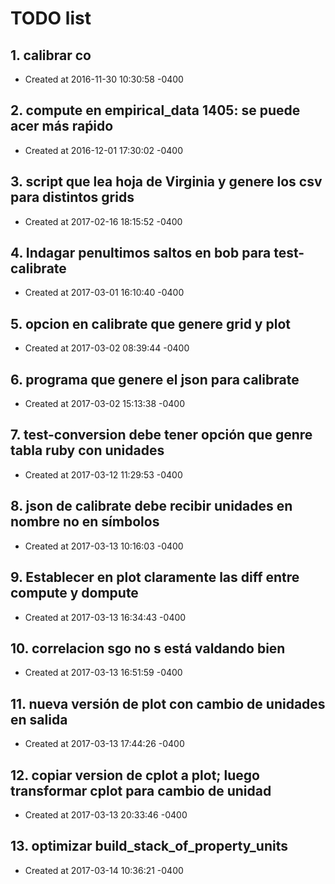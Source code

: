 # TODO list
## 1. calibrar co
- Created at   2016-11-30 10:30:58 -0400

## 2. compute en empirical_data 1405: se puede acer más raṕido
- Created at   2016-12-01 17:30:02 -0400

## 3. script que lea hoja de Virginia y genere los csv para distintos grids
- Created at   2017-02-16 18:15:52 -0400

## 4. Indagar penultimos saltos en bob para test-calibrate
- Created at   2017-03-01 16:10:40 -0400

## 5. opcion en calibrate que genere grid y plot
- Created at   2017-03-02 08:39:44 -0400

## 6. programa que genere el json para calibrate
- Created at   2017-03-02 15:13:38 -0400

## 7. test-conversion debe tener opción que genre tabla ruby con unidades
- Created at   2017-03-12 11:29:53 -0400

## 8. json de calibrate debe recibir unidades en nombre no en símbolos
- Created at   2017-03-13 10:16:03 -0400

## 9. Establecer en plot claramente las diff entre compute y dompute
- Created at   2017-03-13 16:34:43 -0400

## 10. correlacion sgo no s está valdando bien
- Created at   2017-03-13 16:51:59 -0400

## 11. nueva versión de plot con cambio de unidades en salida
- Created at   2017-03-13 17:44:26 -0400

## 12. copiar version de cplot a plot; luego transformar cplot para cambio de unidad
- Created at   2017-03-13 20:33:46 -0400

## 13. optimizar build_stack_of_property_units
- Created at   2017-03-14 10:36:21 -0400

